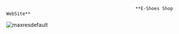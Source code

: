                                                     **E-Shoes Shop WebSite** 

![maxresdefault](https://user-images.githubusercontent.com/92268751/195697432-f4edc196-cc68-467c-b0ca-259bb7d47145.jpg)

